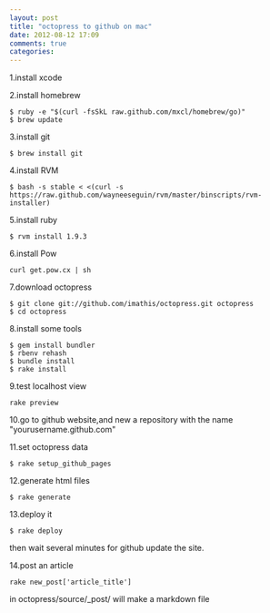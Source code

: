 ```yaml
---
layout: post
title: "octopress to github on mac"
date: 2012-08-12 17:09
comments: true
categories: 
---
```


1.install xcode

2.install homebrew    

    $ ruby -e "$(curl -fsSkL raw.github.com/mxcl/homebrew/go)"
    $ brew update
3.install git

	$ brew install git
	
4.install RVM
	
	$ bash -s stable < <(curl -s https://raw.github.com/wayneeseguin/rvm/master/binscripts/rvm-installer)

5.install ruby

	$ rvm install 1.9.3

6.install Pow

	curl get.pow.cx | sh
	
7.download octopress

	$ git clone git://github.com/imathis/octopress.git octopress
	$ cd octopress

8.install some tools

	$ gem install bundler
	$ rbenv rehash
	$ bundle install
	$ rake install
9.test localhost view

	rake preview
	
10.go to github website,and new a repository with the name "yourusername.github.com"

11.set octopress data

	$ rake setup_github_pages

12.generate html files

	$ rake generate
	
13.deploy it

	$ rake deploy
then wait several minutes for github update the site.

14.post an article

	rake new_post['article_title']
in octopress/source/_post/ will make a markdown file

	